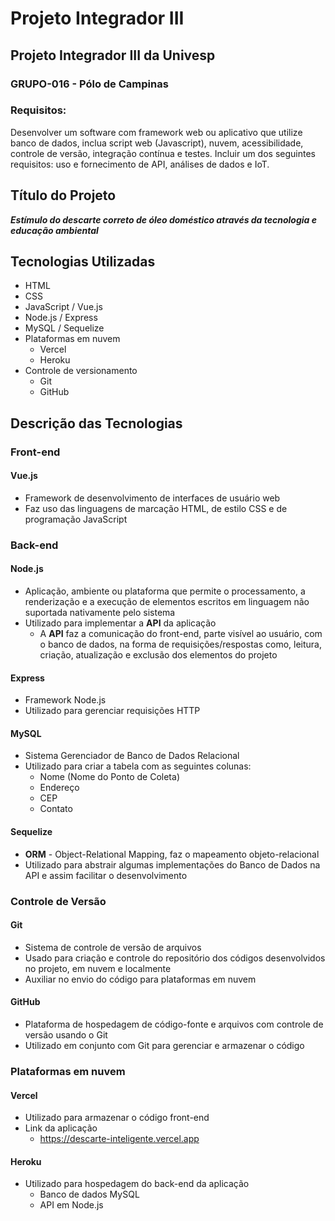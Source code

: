 # Projeto Integrador III
## Projeto Integrador III da Univesp
### GRUPO-016 - Pólo de Campinas 

### Requisitos: 
Desenvolver um software com framework web ou aplicativo que utilize banco de dados, inclua script web (Javascript), nuvem, acessibilidade, controle de versão, integração contínua e testes. Incluir um dos seguintes requisitos: uso e fornecimento de API, análises de dados e IoT.

## Título do Projeto
***Estímulo do descarte correto de óleo doméstico através da tecnologia e educação ambiental***
## Tecnologias Utilizadas
* HTML
* CSS
* JavaScript / Vue.js
* Node.js / Express
* MySQL / Sequelize
* Plataformas em nuvem
  * Vercel
  * Heroku
* Controle de versionamento
  * Git
  * GitHub
## Descrição das Tecnologias
### Front-end
#### Vue.js
* Framework de desenvolvimento de interfaces de usuário web
* Faz uso das linguagens de marcação HTML, de estilo CSS e de programação JavaScript
### Back-end
#### Node.js
* Aplicação, ambiente ou plataforma que permite o processamento, a renderização e a execução de elementos escritos em linguagem não suportada nativamente pelo sistema
* Utilizado para implementar a **API** da aplicação
  * A **API** faz a comunicação do front-end, parte visível ao usuário, com o banco de dados, na forma de requisições/respostas como, leitura, criação, atualização e exclusão dos elementos do projeto
#### Express
* Framework Node.js
* Utilizado para gerenciar requisições HTTP
#### MySQL
* Sistema Gerenciador de Banco de Dados Relacional
* Utilizado para criar a tabela com as seguintes colunas:
  * Nome (Nome do Ponto de Coleta)
  * Endereço
  * CEP
  * Contato
#### Sequelize
* **ORM** - Object-Relational Mapping, faz o mapeamento objeto-relacional
* Utilizado para abstrair algumas implementações do Banco de Dados na API e assim facilitar o desenvolvimento
### Controle de Versão
#### Git
* Sistema de controle de versão de arquivos
* Usado para criação e controle do repositório dos códigos desenvolvidos no projeto, em nuvem e localmente 
* Auxiliar no envio do código para plataformas em nuvem
#### GitHub
* Plataforma de hospedagem de código-fonte e arquivos com controle de versão usando o Git
* Utilizado em conjunto com Git para gerenciar e armazenar o código
### Plataformas em nuvem
#### Vercel
* Utilizado para armazenar o código front-end
* Link da aplicação
  * https://descarte-inteligente.vercel.app
#### Heroku
* Utilizado para hospedagem do back-end da aplicação
  * Banco de dados MySQL
  * API em Node.js
